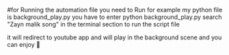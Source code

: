 #for Running the automation file
you need to Run 
for example my python file is background_play.py you have to enter 
python background_play.py search "Zayn malik song" in the terminal section to run the script file

it will redirect to youtube app and will play in the background scene and you can enjoy 🥰
